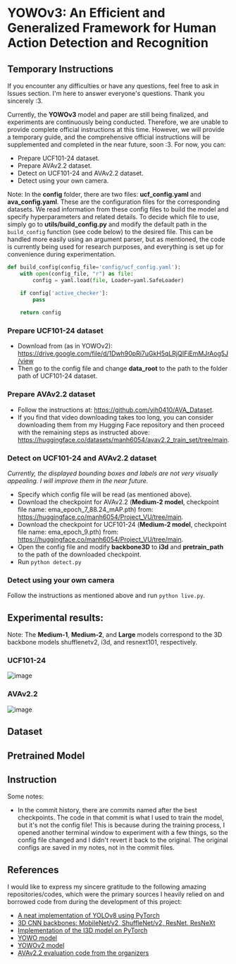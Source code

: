 # YOWOv3: An Efficient and Generalized Framework for Human Action Detection and Recognition

## Temporary Instructions

If you encounter any difficulties or have any questions, feel free to ask in Issues section. I'm here to answer everyone's questions. Thank you sincerely :3.

Currently, the **YOWOv3** model and paper are still being finalized, and experiments are continuously being conducted. Therefore, we are unable to provide complete official instructions at this time. However, we will provide a temporary guide, and the comprehensive official instructions will be supplemented and completed in the near future, soon :3. For now, you can:

- Prepare UCF101-24 dataset.
- Prepare AVAv2.2 dataset.
- Detect on UCF101-24 and AVAv2.2 dataset.
- Detect using your own camera.

Note: In the **config** folder, there are two files: **ucf_config.yaml** and **ava_config.yaml**. These are the configuration files for the corresponding datasets. We read information from these config files to build the model and specify hyperparameters and related details. To decide which file to use, simply go to **utils/build_config.py** and modify the default path in the ```build_config``` function (see code below) to the desired file. This can be handled more easily using an argument parser, but as mentioned, the code is currently being used for research purposes, and everything is set up for convenience during experimentation.

```python
def build_config(config_file='config/ucf_config.yaml'):
    with open(config_file, "r") as file:
        config = yaml.load(file, Loader=yaml.SafeLoader)

    if config['active_checker']:
        pass
    
    return config
```

### Prepare UCF101-24 dataset
- Download from (as in YOWOv2): https://drive.google.com/file/d/1Dwh90pRi7uGkH5qLRjQIFiEmMJrAog5J/view
- Then go to the config file and change **data_root** to the path to the folder path of UCF101-24 dataset.
### Prepare AVAv2.2 dataset
- Follow the instructions at: https://github.com/yjh0410/AVA_Dataset.
- If you find that video downloading takes too long, you can consider downloading them from my Hugging Face repository and then proceed with the remaining steps as instructed above: https://huggingface.co/datasets/manh6054/avav2.2_train_set/tree/main.
### Detect on UCF101-24 and AVAv2.2 dataset

*Currently, the displayed bounding boxes and labels are not very visually appealing. I will improve them in the near future.*

- Specify which config file will be read (as mentioned above).
- Download the checkpoint for AVAv2.2 (**Medium-2 model**, checkpoint file name: ema_epoch_7_88.24_mAP.pth) from: https://huggingface.co/manh6054/Project_VU/tree/main.
- Download the checkpoint for UCF101-24 (**Medium-2 model**, checkpoint file name: ema_epoch_9.pth) from: https://huggingface.co/manh6054/Project_VU/tree/main.
- Open the config file and modify **backbone3D** to **i3d** and **pretrain_path** to the path of the downloaded checkpoint.
- Run ```python detect.py```
### Detect using your own camera
Follow the instructions as mentioned above and run ```python live.py```.

## Experimental results:

Note: The **Medium-1**, **Medium-2**, and **Large** models correspond to the 3D backbone models shufflenetv2, i3d, and resnext101, respectively.

### UCF101-24
![image](https://github.com/AakiraOtok/Project_VU/assets/120596914/45f27332-ac36-4d2b-beb9-4cbf6c35cff5)

### AVAv2.2
![image](https://github.com/AakiraOtok/Project_VU/assets/120596914/6658d501-aa2d-47ef-af4b-e1b2d672b709)

## Dataset

## Pretrained Model 

## Instruction

Some notes:
- In the commit history, there are commits named after the best checkpoints. The code in that commit is what I used to train the model, but it's not the config file! This is because during the training process, I opened another terminal window to experiment with a few things, so the config file changed and I didn't revert it back to the original. The original configs are saved in my notes, not in the commit files.


## References

I would like to express my sincere gratitude to the following amazing repositories/codes, which were the primary sources I heavily relied on and borrowed code from during the development of this project:

- [A neat implementation of YOLOv8 using PyTorch](https://github.com/jahongir7174/YOLOv8-pt)
- [3D CNN backbones: MobileNet/v2, ShuffleNet/v2, ResNet, ResNeXt](https://github.com/okankop/Efficient-3DCNNs)
- [Implementation of the I3D model on PyTorch](https://github.com/piergiaj/pytorch-i3d)
- [YOWO model](https://github.com/wei-tim/YOWO?tab=readme-ov-file)
- [YOWOv2 model](https://github.com/yjh0410/YOWOv2)
- [AVAv2.2 evaluation code from the organizers](https://github.com/activitynet/ActivityNet/tree/master/Evaluation)
